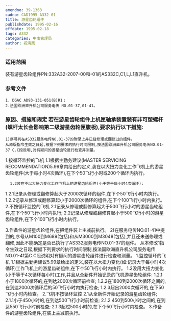 ```yaml
---
amendno: 39-1363
cadno: CAD1995-A332-01
title: 游星齿轮组件
publishdate: 1995-02-16
effdate: 1995-02-18
tags: A332
categories: 中南管理局
author: 祝海鹰
---
```


### 适用范围 
装有游星齿轮组件PN:332A32-2007-00和-01的AS332C,C1,L,L1直升机。

<!--more-->
### 参考文件
    1. DGAC AD93-131-051(B)R1；
    2.法国欧洲直升机公司服务电传 NO.01-37,01-41。

### 原因、措施和规定 若在游星齿轮组件上机匣轴承装置装有非可塑螺杆(螺杆太长会影响第二级游星齿轮匣腹板),要求执行以下措施: 
    1)序号列在AS332服务电传NO.01-37的附录上并已经修理或翻修过的组件。 
    从原版指令生效之日起,根据下列要求的执行时间限制,按法国欧洲直升机公司服务电传NO.01-37 C.C段说明,对有疑问的游星齿轮进行检查并测量。 
1.按循环监控的飞机 
      1.1根据主勤务建议(MASTER SERVICING RECOMMENDATION)5.99章内给出的定义,装在以大扭力变化工作飞机上的游星齿轮组件(大于每小时4次循环),在下个50飞行小时或200个循环内执行。 
  
      1.2装在不以大扭力变化工作飞机上的游星齿轮组件(小于等于每小时4次循环): 
1.2.1记录从修理或翻修算起大于2000次循环的组件,在下个50飞行小时内执行。 
1.2.2记录从修理或翻修算起小于2000次循环的组件,在下个100飞行小时内执行。 
2.不按循环监控的飞机 
      2.1记录从修理或翻修算起大于500飞行小时的游星齿轮组件,在下个50飞行小时内执行; 
      2.2记录从修理或翻修算起小于500飞行小时的游星齿轮组件,在下个100飞行小时内执行。 

3.作备件的游星齿轮组件,在把组件装上主减前执行。 
    2)在服务电传NO.01-41中提到的,序号从M100到M689(包括)和从M3000到M3048(包括),并且还未送修理或翻修,因此不能确定是否已执行了AS332服务电传NO.01-37的组件。 
    从本修改1指令生效之日起,根据下列要求的执行时间限制,按法国欧洲直升机公司服务电传NO.01-41第C.C段说明对有疑问的游星齿轮组件进行检查和测量。 
1.监控循环的飞机 
      1.1根据主勤务建议5.99章给出的定义,装在以大扭力变化(如:记录大于每小时4次循环)工作飞机上的游星齿轮组件,在下个50飞行小时内执行。 
      1.2没用大扭力变化(小于等于4次循环每小时)工作,并且从全新件开始记录的飞机游星齿轮组件: 
1.2.1小于1800次循环的,在到达2000次循环前检查; 
1.2.2在1800到2000次循环之间的,在到达2000次循环后的50飞行小时内执行检查; 
1.2.3超出2000次循环的,在下50飞行小时内检查。 
2.飞机不按循环监控 
2.1从全新件开始记录的游星齿轮组件; 
2.1.1小于450小时的,在到达500飞行小时前检查; 
2.1.2 450到500小时之间的,在到达550飞行小时前检查; 
2.1.3超过500小时的,在下个50飞行小时内检查。 
3.作备件的游星齿轮组件,在装上主减前执行。

  
